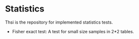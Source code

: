 # Statistics

Thsi is the repository for implemented statistics tests.

- Fisher exact test: A test for small size samples in 2*2 tables.
